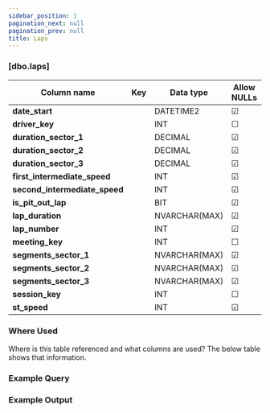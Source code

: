 ```yaml
---
sidebar_position: 1
pagination_next: null
pagination_prev: null
title: Laps
---
```


### [dbo.laps]
| Column name | Key | Data type | Allow NULLs | Default | Description |
| ------- | ------- | ------- | ------- | ------- | ------- |
| **date_start** |  | DATETIME2 | ☑ |  |  | 
| **driver_key** |  | INT | ☐ |  |  | 
| **duration_sector_1** |  | DECIMAL | ☑ |  |  | 
| **duration_sector_2** |  | DECIMAL | ☑ |  |  | 
| **duration_sector_3** |  | DECIMAL | ☑ |  |  | 
| **first_intermediate_speed** |  | INT | ☑ |  |  | 
| **second_intermediate_speed** |  | INT | ☑ |  |  | 
| **is_pit_out_lap** |  | BIT | ☑ |  |  | 
| **lap_duration** |  | NVARCHAR(MAX) | ☑ |  |  | 
| **lap_number** |  | INT | ☑ |  |  | 
| **meeting_key** |  | INT | ☐ |  |  | 
| **segments_sector_1** |  | NVARCHAR(MAX) | ☑ |  |  | 
| **segments_sector_2** |  | NVARCHAR(MAX) | ☑ |  |  | 
| **segments_sector_3** |  | NVARCHAR(MAX) | ☑ |  |  | 
| **session_key** |  | INT | ☐ |  |  | 
| **st_speed** |  | INT | ☑ |  |  | 

### Where Used
Where is this table referenced and what columns are used? The below table shows that information.

### Example Query

### Example Output